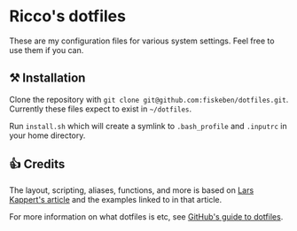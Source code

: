 # Ricco's dotfiles

These are my configuration files for various system settings. Feel free to use
them if you can.

## ⚒  Installation

Clone the repository with `git clone git@github.com:fiskeben/dotfiles.git`.
Currently these files expect to exist in `~/dotfiles`.

Run `install.sh` which will create a symlink to `.bash_profile` and `.inputrc`
in your home directory.

## 👍  Credits

The layout, scripting, aliases, functions, and more is based on [Lars Kappert's
article](https://medium.com/@webprolific/getting-started-with-dotfiles-43c3602fd789#.uoen8rp4a) 
and the examples linked to in that article.

For more information on what dotfiles is etc, see [GitHub's
guide to dotfiles](http://dotfiles.github.io).

